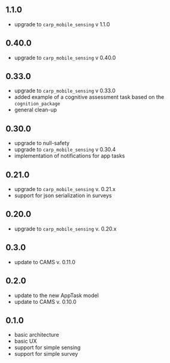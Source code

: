 ## 1.1.0

* upgrade to `carp_mobile_sensing` v 1.1.0

## 0.40.0

* upgrade to `carp_mobile_sensing` v 0.40.0

## 0.33.0

* upgrade to `carp_mobile_sensing` v 0.33.0
* added example of a cognitive assessment task based on the `cognition_package`
* general clean-up

## 0.30.0

* upgrade to null-safety
* upgrade to `carp_mobile_sensing` v 0.30.4
* implementation of notifications for app tasks

## 0.21.0

* upgrade to `carp_mobile_sensing` v. 0.21.x
* support for json serialization in surveys

## 0.20.0

* upgrade to `carp_mobile_sensing` v. 0.20.x

## 0.3.0

* update to CAMS v. 0.11.0

## 0.2.0

* update to the new AppTask model
* update to CAMS v. 0.10.0

## 0.1.0

* basic architecture
* basic UX
* support for simple sensing
* support for simple survey
